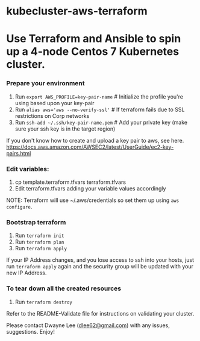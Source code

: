 # kubecluster-aws-terraform
# Use Terraform and Ansible to spin up a 4-node Centos 7 Kubernetes cluster.

### Prepare your environment
1. Run `export AWS_PROFILE=key-pair-name`   # Initialize the profile you're using based upon your key-pair
2. Run `alias aws='aws --no-verify-ssl'`    # If terraform fails due to SSL restrictions on Corp networks
3. Run `ssh-add ~/.ssh/key-pair-name.pem`   # Add your private key (make sure your ssh key is in the target region)

If you don't know how to create and upload a key pair to aws, see here.
https://docs.aws.amazon.com/AWSEC2/latest/UserGuide/ec2-key-pairs.html

### Edit variables:
1. cp template.terraform.tfvars terraform.tfvars
2. Edit terraform.tfvars adding your variable values accordingly

NOTE: Terraform will use ~/.aws/credentials so set them up using `aws configure`.

### Bootstrap terraform
1. Run `terraform init`
2. Run `terraform plan`
3. Run `terraform apply`

If your IP Address changes, and you lose access to ssh into your hosts, just run
`terraform apply` again and the security group will be updated with your new IP Address.

### To tear down all the created resources
1. Run `terraform destroy`


Refer to the README-Validate file for instructions on validating your cluster.

Please contact Dwayne Lee (dlee62@gmail.com) with any issues, suggestions.  Enjoy!

